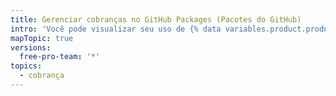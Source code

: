 ```yaml
---
title: Gerenciar cobranças no GitHub Packages (Pacotes do GitHub)
intro: 'Você pode visualizar seu uso de {% data variables.product.prodname_registry %} e definir um limite de gastos para {% data variables.product.prodname_registry %}.'
mapTopic: true
versions:
  free-pro-team: '*'
topics:
  - cobrança
---
```


